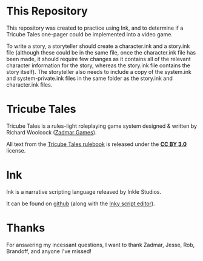 # This Repository
This repository was created to practice using Ink, and to determine if a Tricube Tales one-pager could be implemented into a video game.

To write a story, a storyteller should create a character.ink and a story.ink file (although these could be in the same file, once the character.ink file has been made, it should require few changes as it contains all of the relevant character information for the story, whereas the story.ink file contains the story itself). The storyteller also needs to include a copy of the system.ink and system-private.ink files in the same folder as the story.ink and character.ink files.

# Tricube Tales
Tricube Tales is a rules-light roleplaying game system designed & written by Richard Woolcock ([Zadmar Games](https://www.drivethrurpg.com/browse/pub/12255/Zadmar-Games)).

All text from the [Tricube Tales rulebook](https://fari.community/creators/zadmar-games/projects/tricube-tales) is released under the **[CC BY 3.0](https://creativecommons.org/licenses/by/3.0/)** license.

# Ink
Ink is a narrative scripting language released by Inkle Studios.

It can be found on [github](https://github.com/inkle/ink) (along with the [Inky script editor](https://github.com/inkle/inky)).

# Thanks
For answering my incessant questions, I want to thank Zadmar, Jesse, Rob, Brandoff, and anyone I've missed!
